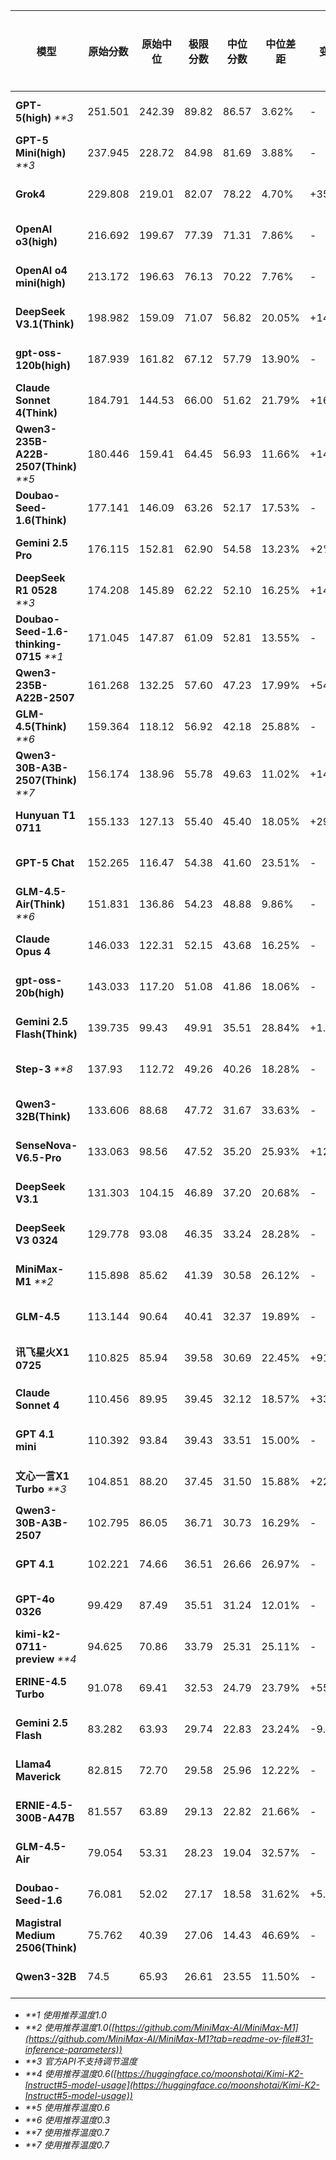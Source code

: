 | **模型**                            | **原始分数** | **原始中位** | **极限分数** | **中位分数** | **中位差距** | **变更** | **价格(元/百万)** | **平均长度(字)** | **使用成本(元)** | **平均耗时(秒)** | **发布时间** |
|-----------------------------------|----------|----------|----------|----------|----------|--------|--------------|-------------|-------------|-------------|----------|
| **GPT-5(high)** _**3_                 | 251.501  | 242.39   | 89.82    | 86.57    | 3.62%    | -      | ¥72.00       | 8653        | ¥31.50      | 226         | 25-08-07 |
| **GPT-5 Mini(high)** _**3_           | 237.945  | 228.72   | 84.98    | 81.69    | 3.88%    | -      | ¥14.40       | 12922       | ¥6.30       | 210         | 25-08-07 |
| **Grok4**                         | 229.808  | 219.01   | 82.07    | 78.22    | 4.70%    | +35.2% | ¥108.00      | 1826        | ¥37.83      | 182         | 25-07-10 |
| **OpenAI o3(high)**               | 216.692 | 199.67 | 77.39 | 71.31 | 7.86% | - | ¥57.60 | 8000 | ¥9.68 | 105 | 25-04-16 |
| **OpenAI o4 mini(high)**           | 213.172 | 196.63 | 76.13 | 70.22 | 7.76% | - | ¥32.00 | 11000 | ¥6.57 | 116 | 25-04-16 |
| **DeepSeek V3.1(Think)**         | 198.982 | 159.09 | 71.07 | 56.82 | 20.05% | +14% | ¥16.00 | 31700 | ¥6.74 | 644 | 25-08-19 |
| **gpt-oss-120b(high)**            | 187.939  | 161.82   | 67.12    | 57.79    | 13.90%   | -      | ¥3.60        | 13741       | ¥0.51       | 39          | 25-08-05 |
| **Claude Sonnet 4(Think)**        | 184.791  | 144.53   | 66.00    | 51.62    | 21.79%   | +16.2% | ¥108.00      | 9300        | ¥22.01      | 100         | 25-05-23 |
| **Qwen3-235B-A22B-2507(Think)** _**5_   | 180.446  | 159.41   | 64.45    | 56.93    | 11.66%   | +14.5% | ¥20.00       | 29395       | ¥10.05      | 367         | 25-07-25 |
| **Doubao-Seed-1.6(Think)**        | 177.141  | 146.09   | 63.26    | 52.17    | 17.53%   | -      | ¥8.00        | 12367       | ¥2.24       | 244         | 25-06-11 |
| **Gemini 2.5 Pro**                | 176.115  | 152.81   | 62.90    | 54.58    | 13.23%   | +2%    | ¥72.00       | 8288        | ¥18.77      | 71          | 25-06-05 |
| **DeepSeek R1 0528** _**3_             | 174.208  | 145.89   | 62.22    | 52.10    | 16.25%   | +14.4% | ¥16.00       | 20482       | ¥5.37       | 558         | 25-05-28 |
| **Doubao-Seed-1.6-thinking-0715** _**1_ | 171.045  | 147.87   | 61.09    | 52.81    | 13.55%   | -      | ¥8.00        | 20572       | ¥3.39       | 290         | 25-07-14 |
| **Qwen3-235B-A22B-2507**          | 161.268  | 132.25   | 57.60    | 47.23    | 17.99%   | +54%   | ¥8.00        | 7593        | ¥0.83       | 214         | 25-07-21 |
| **GLM-4.5(Think)** _**6_               | 159.364  | 118.12   | 56.92    | 42.18    | 25.88%   | -      | ¥8.00        | 26920       | ¥3.30       | 572         | 25-07-28 |
| **Qwen3-30B-A3B-2507(Think)** _**7_     | 156.174  | 138.96   | 55.78    | 49.63    | 11.02%   | +14.7% | ¥7.50        | 25723       | ¥3.02       | 133         | 25-07-29 |
| **Hunyuan T1 0711**               | 155.133  | 127.13   | 55.40    | 45.40    | 18.05%   | +29.9% | ¥4.00        | 22105       | ¥1.76       | 272         | 25-07-11 |
| **GPT-5 Chat**                    | 152.265  | 116.47   | 54.38    | 41.60    | 23.51%   | -      | ¥72.00       | 3079        | ¥4.07       | 15          | 25-08-07 |
| **GLM-4.5-Air(Think)** _**6_            | 151.831  | 136.86   | 54.23    | 48.88    | 9.86%    | -      | ¥2.00        | 28092       | ¥0.86       | 263         | 25-07-28 |
| **Claude Opus 4**                 | 146.033  | 122.31   | 52.15    | 43.68    | 16.25%   | -      | ¥540.00      | 1353        | ¥13.94      | 37          | 25-05-23 |
| **gpt-oss-20b(high)**             | 143.033  | 117.20   | 51.08    | 41.86    | 18.06%   | -      | ¥1.44        | 22216       | ¥0.34       | 26          | 25-08-05 |
| **Gemini 2.5 Flash(Think)**       | 139.735  | 99.43    | 49.91    | 35.51    | 28.84%   | +1.9%  | ¥18.00       | 10907       | ¥5.40       | 46          | 25-05-20 |
| **Step-3** _**8_                       | 137.93   | 112.72   | 49.26    | 40.26    | 18.28%   | -      | ¥8.00        | 25460       | ¥3.19       | 675         | 25-07-31 |
| **Qwen3-32B(Think)**              | 133.606  | 88.68    | 47.72    | 31.67    | 33.63%   | -      | ¥20.00       | 28900       | ¥9.92       | 599         | 25-04-29 |
| **SenseNova-V6.5-Pro**            | 133.063  | 98.56    | 47.52    | 35.20    | 25.93%   | +12.9% | ¥9.00        | 30079       | ¥5.27       | 816         | 25-07-26 |
| **DeepSeek V3.1**                 | 131.303 | 104.15 | 46.89 | 37.20 | 20.68% | - | ¥8.00 | 4419 | ¥0.61 | 126 | 25-08-19 |
| **DeepSeek V3 0324**              | 129.778  | 93.08    | 46.35    | 33.24    | 28.28%   | -      | ¥8.00        | 5032        | ¥0.74       | 122         | 25-03-24 |
| **MiniMax-M1** _**2_                   | 115.898  | 85.62    | 41.39    | 30.58    | 26.12%   | -      | ¥8.00        | 13600       | ¥1.73       | 294         | 25-06-17 |
| **GLM-4.5**                       | 113.144  | 90.64    | 40.41    | 32.37    | 19.89%   | -      | ¥8.00        | 6415        | ¥0.88       | 117         | 25-07-28 |
| **讯飞星火X1 0725**                   | 110.825  | 85.94    | 39.58    | 30.69    | 22.45%   | +91.1% | ¥12.00       | 14892       | ¥3.38       | 337         | 25-07-25 |
| **Claude Sonnet 4**               | 110.456  | 89.95    | 39.45    | 32.12    | 18.57%   | +33.3% | ¥108.00      | 1243        | ¥2.97       | 17          | 25-05-23 |
| **GPT 4.1 mini**                  | 110.392  | 93.84    | 39.43    | 33.51    | 15.00%   | -      | ¥11.60       | 4000        | ¥0.84       | 24          | 25-04-15 |
| **文心一言X1 Turbo** _**3_                 | 104.851  | 88.20    | 37.45    | 31.50    | 15.88%   | +22.9% | ¥4.00        | 13700       | ¥1.02       | 241         | 25-04-24 |
| **Qwen3-30B-A3B-2507**            | 102.795  | 86.05    | 36.71    | 30.73    | 16.29%   | -      | ¥3.00        | 9813        | ¥0.33       | 59          | 25-07-29 |
| **GPT 4.1**                       | 102.221  | 74.66    | 36.51    | 26.66    | 26.97%   | -      | ¥58.00       | 3600        | ¥3.90       | 26          | 25-04-15 |
| **GPT-4o 0326**                   | 99.429   | 87.49    | 35.51    | 31.24    | 12.01%   | -      | ¥108.00      | 2394        | ¥4.84       | 15          | 25-03-27 |
| **kimi-k2-0711-preview** _**4_         | 94.625   | 70.86    | 33.79    | 25.31    | 25.11%   | -      | ¥16.00       | 7325        | ¥1.25       | 276         | 25-07-11 |
| **ERINE-4.5 Turbo**               | 91.078   | 69.41    | 32.53    | 24.79    | 23.79%   | +55.6% | ¥3.20        | 5500        | ¥0.33       | 101         | 25-04-24 |
| **Gemini 2.5 Flash**              | 83.282   | 63.93    | 29.74    | 22.83    | 23.24%   | -9.4%  | ¥18.00       | 6267        | ¥1.06       | 18          | 25-05-20 |
| **Llama4 Maverick**               | 82.815   | 72.70    | 29.58    | 25.96    | 12.22%   | -      | -            | 2351        | -           | 20          | 25-04-05 |
| **ERNIE-4.5-300B-A47B**           | 81.557   | 63.89    | 29.13    | 22.82    | 21.66%   | -      | ¥3.20        | 3789        | ¥0.19       | 69          | 25-06-29 |
| **GLM-4.5-Air**                   | 79.054   | 53.31    | 28.23    | 19.04    | 32.57%   | -      | ¥2.00        | 7219        | ¥0.23       | 65          | 25-07-28 |
| **Doubao-Seed-1.6**               | 76.081   | 52.02    | 27.17    | 18.58    | 31.62%   | +5.3%  | ¥8.00        | 2110        | ¥0.23       | 13          | 25-06-11 |
| **Magistral Medium 2506(Think)**  | 75.762   | 40.39    | 27.06    | 14.43    | 46.69%   | -      | ¥36.00       | 24010       | ¥12.66      | 331         | 25-06-08 |
| **Qwen3-32B**                     | 74.5     | 65.93    | 26.61    | 23.55    | 11.50%   | -      | ¥8.00        | 1440        | ¥0.22       | 28          | 25-04-29 |

* _**1 使用推荐温度1.0_
* _**2 使用推荐温度1.0([https://github.com/MiniMax-AI/MiniMax-M1](https://github.com/MiniMax-AI/MiniMax-M1?tab=readme-ov-file#31-inference-parameters))_
* _**3 官方API不支持调节温度_
* _**4 使用推荐温度0.6([https://huggingface.co/moonshotai/Kimi-K2-Instruct#5-model-usage](https://huggingface.co/moonshotai/Kimi-K2-Instruct#5-model-usage))_
* _**5 使用推荐温度0.6_
* _**6 使用推荐温度0.3_
* _**7 使用推荐温度0.7_
* _**7 使用推荐温度0.7_